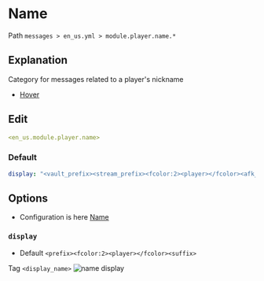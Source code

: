 # Name
Path `messages > en_us.yml > module.player.name.*`

## Explanation
Category for messages related to a player's nickname
- [Hover](/en/messages/en_us/module/player/name/hover/)

## Edit
```yaml
<en_us.module.player.name>
```

### Default
```yaml
display: "<vault_prefix><stream_prefix><fcolor:2><player></fcolor><afk_suffix><vault_suffix>"
```

## Options

- Configuration is here [Name](/en/config/module/player/name/)

### `display`
- Default `<prefix><fcolor:2><player></fcolor><suffix>`

Tag `<display_name>`
![name display](/namedisplay.png)